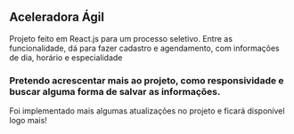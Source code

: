 ## Aceleradora Ágil

Projeto feito em React.js para um processo seletivo.
Entre as funcionalidade, dá para fazer cadastro e agendamento, com informações de dia, horário e especialidade

### Pretendo acrescentar mais ao projeto, como responsividade e buscar alguma forma de salvar as informações.

Foi implementado mais algumas atualizações no projeto e ficará disponível logo mais!
